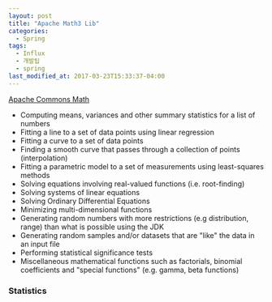 ```yaml
---
layout: post
title: "Apache Math3 Lib"
categories:
  - Spring 
tags:
  - Influx 
  - 개발팁 
  - spring 
last_modified_at: 2017-03-23T15:33:37-04:00
---
```


[Apache Commons Math](http://commons.apache.org/proper/commons-math/userguide/index.html)

* Computing means, variances and other summary statistics for a list of numbers
* Fitting a line to a set of data points using linear regression
* Fitting a curve to a set of data points
* Finding a smooth curve that passes through a collection of points (interpolation)
* Fitting a parametric model to a set of measurements using least-squares methods
* Solving equations involving real-valued functions (i.e. root-finding)
* Solving systems of linear equations
* Solving Ordinary Differential Equations
* Minimizing multi-dimensional functions
* Generating random numbers with more restrictions (e.g distribution, range) than what is possible using the JDK
* Generating random samples and/or datasets that are "like" the data in an input file
* Performing statistical significance tests
* Miscellaneous mathematical functions such as factorials, binomial coefficients and "special functions" (e.g. gamma, beta functions)

<!--more-->

### Statistics



